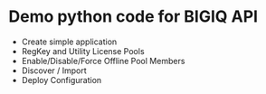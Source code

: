 # Demo python code for BIGIQ API 

* Create simple application
* RegKey and Utility License Pools
* Enable/Disable/Force Offline Pool Members
* Discover / Import
* Deploy Configuration
